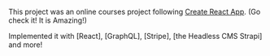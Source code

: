This project was an online courses project following [Create React App](https://www.udemy.com/build-an-online-store-with-react-and-graphql-in-90-minutes/). (Go check it! It is Amazing!)


Implemented it with [React], [GraphQL], [Stripe], [the Headless CMS Strapi] and more!







